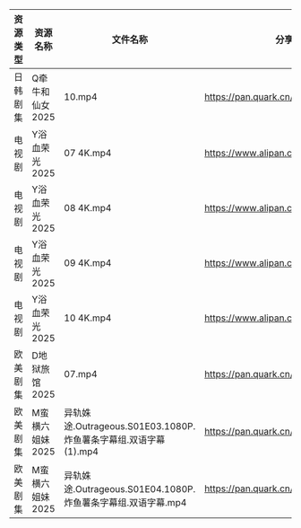 | 资源类型 | 资源名称       | 文件名称                                             | 分享链接                                 | 更新时间                |
| ---- | ---------- | ------------------------------------------------ | ------------------------------------ | ------------------- |
| 日韩剧集 | Q牵牛和仙女2025 | 10.mp4                                           | https://pan.quark.cn/s/fa4d2baf941b  | 2025-07-23 10:29:20 |
| 电视剧  | Y浴血荣光2025  | 07 4K.mp4                                        | https://www.alipan.com/s/F3MTFNa4XY2 | 2025-07-23 08:03:14 |
| 电视剧  | Y浴血荣光2025  | 08 4K.mp4                                        | https://www.alipan.com/s/F3MTFNa4XY2 | 2025-07-23 08:03:13 |
| 电视剧  | Y浴血荣光2025  | 09 4K.mp4                                        | https://www.alipan.com/s/F3MTFNa4XY2 | 2025-07-23 08:03:13 |
| 电视剧  | Y浴血荣光2025  | 10 4K.mp4                                        | https://www.alipan.com/s/F3MTFNa4XY2 | 2025-07-23 08:03:12 |
| 欧美剧集 | D地狱旅馆2025  | 07.mp4                                           | https://pan.quark.cn/s/10c33ae23077  | 2025-07-23 10:19:30 |
| 欧美剧集 | M蛮横六姐妹2025 | 异轨姝途.Outrageous.S01E03.1080P.炸鱼薯条字幕组.双语字幕(1).mp4 | https://pan.quark.cn/s/439c260d9367  | 2025-07-23 10:26:59 |
| 欧美剧集 | M蛮横六姐妹2025 | 异轨姝途.Outrageous.S01E04.1080P.炸鱼薯条字幕组.双语字幕.mp4    | https://pan.quark.cn/s/439c260d9367  | 2025-07-23 10:26:56 |
